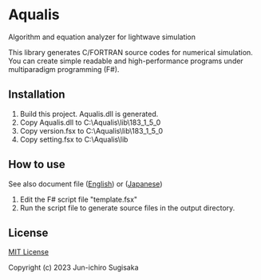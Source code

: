 # Aqualis
Algorithm and equation analyzer for lightwave simulation

This library generates C/FORTRAN source codes for numerical simulation. You can create simple readable and high-performance programs under multiparadigm programming (F#).

## Installation
1. Build this project. Aqualis.dll is generated. 
1. Copy Aqualis.dll to C:\Aqualis\lib\183_1_5_0
1. Copy version.fsx to C:\Aqualis\lib\183_1_5_0
1. Copy setting.fsx to C:\Aqualis\lib

## How to use

See also document file ([English](doc_en/index.md)) or ([Japanese](doc_jp/index.md))

1. Edit the F# script file "template.fsx"
1. Run the script file to generate source files in the output directory.

## License
[MIT License](license)

Copyright (c) 2023 Jun-ichiro Sugisaka
